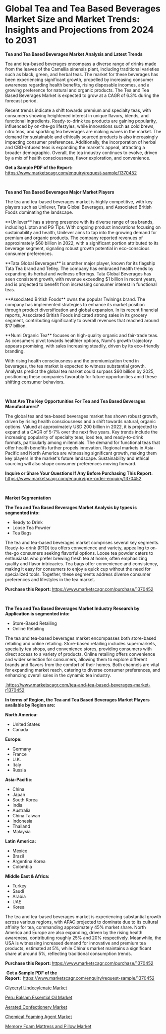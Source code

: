 <p><h1>Global Tea and Tea Based Beverages Market Size and Market Trends: Insights and Projections from 2024 to 2031</h1></p><p><strong>Tea and Tea Based Beverages Market Analysis and Latest Trends</strong></p>
<p><p>Tea and tea-based beverages encompass a diverse range of drinks made from the leaves of the Camellia sinensis plant, including traditional varieties such as black, green, and herbal teas. The market for these beverages has been experiencing significant growth, propelled by increasing consumer awareness regarding health benefits, rising disposable incomes, and a growing preference for natural and organic products. The Tea and Tea Based Beverages Market is expected to grow at a CAGR of 6.3% during the forecast period.</p><p>Recent trends indicate a shift towards premium and specialty teas, with consumers showing heightened interest in unique flavors, blends, and functional ingredients. Ready-to-drink tea products are gaining popularity, influenced by on-the-go lifestyles, while innovations such as cold brews, nitro teas, and sparkling tea beverages are making waves in the market. The demand for sustainable and ethically sourced products is also increasingly impacting consumer preferences. Additionally, the incorporation of herbal and CBD-infused teas is expanding the market's appeal, attracting a broader demographic. Overall, the tea industry continues to evolve, driven by a mix of health consciousness, flavor exploration, and convenience.</p></p>
<p><strong>Get a Sample PDF of the Report:&nbsp;</strong> <a href="https://www.marketscagr.com/enquiry/request-sample/1370452?utm_campaign=1869&utm_medium=2&utm_source=Github&utm_content=ia&utm_term=26122024&utm_id=tea-and-tea-based-beverages">https://www.marketscagr.com/enquiry/request-sample/1370452</a></p>
<p>&nbsp;</p>
<p><strong>Tea and Tea Based Beverages Major Market Players</strong></p>
<p><p>The tea and tea-based beverages market is highly competitive, with key players such as Unilever, Tata Global Beverages, and Associated British Foods dominating the landscape. </p><p>**Unilever** has a strong presence with its diverse range of tea brands, including Lipton and PG Tips. With ongoing product innovations focusing on sustainability and health, Unilever aims to tap into the growing demand for premium and organic products. The company reported revenues of approximately $60 billion in 2022, with a significant portion attributed to its beverage segment, signaling robust growth potential in eco-conscious consumer preferences.</p><p>**Tata Global Beverages** is another major player, known for its flagship Tata Tea brand and Tetley. The company has embraced health trends by expanding its herbal and wellness offerings. Tata Global Beverages has seen consistent growth, with revenue exceeding $1 billion in recent years, and is projected to benefit from increasing consumer interest in functional teas.</p><p>**Associated British Foods** owns the popular Twinings brand. The company has implemented strategies to enhance its market position through product diversification and global expansion. In its recent financial reports, Associated British Foods indicated strong sales in its grocery segment, contributing significantly to overall revenues that reached around $17 billion.</p><p>**Numi Organic Tea** focuses on high-quality organic and fair-trade teas. As consumers pivot towards healthier options, Numi's growth trajectory appears promising, with sales increasing steadily, driven by its eco-friendly branding.</p><p>With rising health consciousness and the premiumization trend in beverages, the tea market is expected to witness substantial growth. Analysts predict the global tea market could surpass $60 billion by 2025, positioning these companies favorably for future opportunities amid these shifting consumer behaviors.</p></p>
<p>&nbsp;</p>
<p><strong>What Are The Key Opportunities For Tea and Tea Based Beverages Manufacturers?</strong></p>
<p><p>The global tea and tea-based beverages market has shown robust growth, driven by rising health consciousness and a shift towards natural, organic options. Valued at approximately USD 200 billion in 2022, it is projected to expand at a CAGR of 5-7% over the next five years. Key trends include the increasing popularity of specialty teas, iced tea, and ready-to-drink formats, particularly among millennials. The demand for functional teas that offer health benefits further propels innovation. Regional markets in Asia-Pacific and North America are witnessing significant growth, making them key players in the market's future landscape. Sustainability and ethical sourcing will also shape consumer preferences moving forward.</p></p>
<p><strong>Inquire or Share Your Questions If Any Before Purchasing This Report:</strong> <a href="https://www.marketscagr.com/enquiry/pre-order-enquiry/1370452?utm_campaign=1869&utm_medium=2&utm_source=Github&utm_content=ia&utm_term=26122024&utm_id=tea-and-tea-based-beverages">https://www.marketscagr.com/enquiry/pre-order-enquiry/1370452</a></p>
<p>&nbsp;</p>
<p><strong>Market Segmentation</strong></p>
<p><strong>The Tea and Tea Based Beverages Market Analysis by types is segmented into:</strong></p>
<p><ul><li>Ready to Drink</li><li>Loose Tea Powder</li><li>Tea Bags</li></ul></p>
<p><p>The tea and tea-based beverages market comprises several key segments. Ready-to-drink (RTD) tea offers convenience and variety, appealing to on-the-go consumers seeking flavorful options. Loose tea powder caters to enthusiasts who prefer brewing fresh tea at home, often emphasizing quality and flavor intricacies. Tea bags offer convenience and consistency, making it easy for consumers to enjoy a quick cup without the need for specialized tools. Together, these segments address diverse consumer preferences and lifestyles in the tea market.</p></p>
<p><strong>Purchase this Report:&nbsp;</strong><a href="https://www.marketscagr.com/purchase/1370452?utm_campaign=1869&utm_medium=2&utm_source=Github&utm_content=ia&utm_term=26122024&utm_id=tea-and-tea-based-beverages">https://www.marketscagr.com/purchase/1370452</a></p>
<p>&nbsp;</p>
<p><strong>The Tea and Tea Based Beverages Market Industry Research by Application is segmented into:</strong></p>
<p><ul><li>Store-Based Retailing</li><li>Online Retailing</li></ul></p>
<p><p>The tea and tea-based beverages market encompasses both store-based retailing and online retailing. Store-based retailing includes supermarkets, specialty tea shops, and convenience stores, providing consumers with direct access to a variety of products. Online retailing offers convenience and wider selection for consumers, allowing them to explore different brands and flavors from the comfort of their homes. Both channels are vital for expanding market reach, catering to diverse consumer preferences, and enhancing overall sales in the dynamic tea industry.</p></p>
<p><a href="https://www.marketscagr.com/tea-and-tea-based-beverages-market-r1370452?utm_campaign=1869&utm_medium=2&utm_source=Github&utm_content=ia&utm_term=26122024&utm_id=tea-and-tea-based-beverages">&nbsp;https://www.marketscagr.com/tea-and-tea-based-beverages-market-r1370452</a></p>
<p><strong>In terms of Region, the Tea and Tea Based Beverages Market Players available by Region are:</strong></p>
<p>
    <p> <strong> North America: </strong>
        <ul>
            <li>United States</li>
            <li>Canada</li>
        </ul>
        </p> 
    <p> <strong> Europe: </strong>
        <ul>
            <li>Germany</li>
            <li>France</li>
            <li>U.K.</li>
            <li>Italy</li>
            <li>Russia</li>
        </ul>
        </p> 
    <p> <strong> Asia-Pacific: </strong>
        <ul>
            <li>China</li>
            <li>Japan</li>
            <li>South Korea</li>
            <li>India</li>
            <li>Australia</li>
            <li>China Taiwan</li>
            <li>Indonesia</li>
            <li>Thailand</li>
            <li>Malaysia</li>
        </ul>
        </p> 
    <p> <strong> Latin America: </strong>
        <ul>
            <li>Mexico</li>
            <li>Brazil</li>
            <li>Argentina Korea</li>
            <li>Colombia</li>
        </ul>
        </p> 
    <p> <strong> Middle East & Africa: </strong>
        <ul>
            <li>Turkey</li>
            <li>Saudi</li>
            <li>Arabia</li>
            <li>UAE</li>
            <li>Korea</li>
        </ul>
    </p>
    </p>
<p><p>The tea and tea-based beverages market is experiencing substantial growth across various regions, with APAC projected to dominate due to its cultural affinity for tea, commanding approximately 45% market share. North America and Europe are also expanding, driven by the rising health awareness, contributing roughly 25% and 20% respectively. Meanwhile, the USA is witnessing increased demand for innovative and premium tea products, estimated at 5%, while China's market maintains a significant share at around 5%, reflecting traditional consumption trends.</p></p>
<p><strong>Purchase this Report: </strong><a href="https://www.marketscagr.com/purchase/1370452?utm_campaign=1869&utm_medium=2&utm_source=Github&utm_content=ia&utm_term=26122024&utm_id=tea-and-tea-based-beverages">https://www.marketscagr.com/purchase/1370452</a></p>
<p>&nbsp;<strong>Get a Sample PDF of the Report:&nbsp;&nbsp;</strong><a href="https://www.marketscagr.com/enquiry/request-sample/1370452?utm_campaign=1869&utm_medium=2&utm_source=Github&utm_content=ia&utm_term=26122024&utm_id=tea-and-tea-based-beverages">https://www.marketscagr.com/enquiry/request-sample/1370452</a></p>
<p><strong></strong></p>
<p><p><a href="https://www.linkedin.com/pulse/a-mkt-nova-vc8zf?utm_campaign=1869&utm_medium=2&utm_source=Github&utm_content=ia&utm_term=26122024&utm_id=tea-and-tea-based-beverages">Glyceryl Undecylenate Market</a></p><p><a href="https://www.linkedin.com/pulse/acomprehensive-analysis-onthe-sizedynamicsand-expected-development-jbqvc?utm_campaign=1869&utm_medium=2&utm_source=Github&utm_content=ia&utm_term=26122024&utm_id=tea-and-tea-based-beverages">Peru Balsam Essential Oil Market</a></p><p><a href="https://www.linkedin.com/pulse/investment-opportunities-aerated-confectionery-sector-risk-bkg2c?utm_campaign=1869&utm_medium=2&utm_source=Github&utm_content=ia&utm_term=26122024&utm_id=tea-and-tea-based-beverages">Aerated Confectionery Market</a></p><p><a href="https://www.linkedin.com/pulse/understanding-chemical-foaming-agent-market-comprehensive-analysis-fnvnf?utm_campaign=1869&utm_medium=2&utm_source=Github&utm_content=ia&utm_term=26122024&utm_id=tea-and-tea-based-beverages">Chemical Foaming Agent Market</a></p><p><a href="https://www.linkedin.com/pulse/detailed-report-memory-foam-mattress-pillow-market-value-segments-nthyc?utm_campaign=1869&utm_medium=2&utm_source=Github&utm_content=ia&utm_term=26122024&utm_id=tea-and-tea-based-beverages">Memory Foam Mattress and Pillow Market</a></p></p>